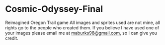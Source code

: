 # Cosmic-Odyssey-Final
Reimagined Oregon Trail game
All images and sprites used are not mine, all 
rights go to the people who created them. If you 
believe I have used one of your images please email 
me at maburks98@gmail.com, so I can give you credit.
